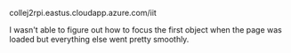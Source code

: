 collej2rpi.eastus.cloudapp.azure.com/iit

I wasn't able to figure out how to focus the first object when the page was loaded but everything else went pretty smoothly.